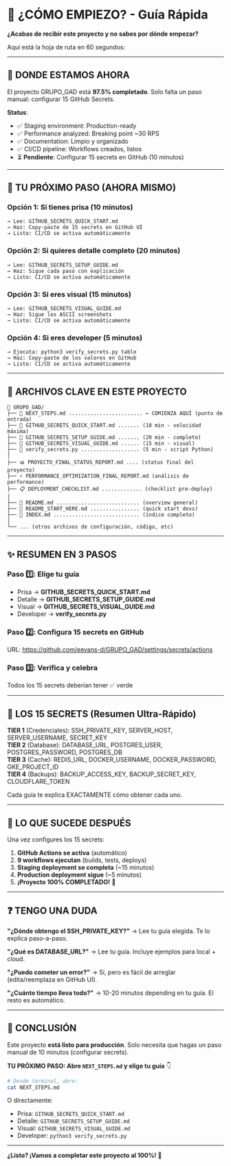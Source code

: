 # 🚀 ¿CÓMO EMPIEZO? - Guía Rápida

**¿Acabas de recibir este proyecto y no sabes por dónde empezar?**

Aquí está la hoja de ruta en 60 segundos:

---

## 📍 DONDE ESTAMOS AHORA

El proyecto GRUPO_GAD está **97.5% completado**. Solo falta un paso manual: configurar 15 GitHub Secrets.

**Status**: 
- ✅ Staging environment: Production-ready
- ✅ Performance analyzed: Breaking point ~30 RPS  
- ✅ Documentation: Limpio y organizado
- ✅ CI/CD pipeline: Workflows creados, listos
- ⏳ **Pendiente**: Configurar 15 secrets en GitHub (10 minutos)

---

## 🎯 TU PRÓXIMO PASO (AHORA MISMO)

### Opción 1: Si tienes prisa (10 minutos)
```
→ Lee: GITHUB_SECRETS_QUICK_START.md
→ Haz: Copy-paste de 15 secrets en GitHub UI
→ Listo: CI/CD se activa automáticamente
```

### Opción 2: Si quieres detalle completo (20 minutos)
```
→ Lee: GITHUB_SECRETS_SETUP_GUIDE.md
→ Haz: Sigue cada paso con explicación
→ Listo: CI/CD se activa automáticamente
```

### Opción 3: Si eres visual (15 minutos)
```
→ Lee: GITHUB_SECRETS_VISUAL_GUIDE.md
→ Haz: Sigue los ASCII screenshots
→ Listo: CI/CD se activa automáticamente
```

### Opción 4: Si eres developer (5 minutos)
```
→ Ejecuta: python3 verify_secrets.py table
→ Haz: Copy-paste de los valores en GitHub
→ Listo: CI/CD se activa automáticamente
```

---

## 📖 ARCHIVOS CLAVE EN ESTE PROYECTO

```
📁 GRUPO_GAD/
├── 🚀 NEXT_STEPS.md ........................ ← COMIENZA AQUÍ (punto de entrada)
├── 📖 GITHUB_SECRETS_QUICK_START.md ....... (10 min - velocidad máxima)
├── 📖 GITHUB_SECRETS_SETUP_GUIDE.md ....... (20 min - completo)
├── 📖 GITHUB_SECRETS_VISUAL_GUIDE.md ...... (15 min - visual)
├── 🐍 verify_secrets.py ................... (5 min - script Python)
│
├── 📊 PROYECTO_FINAL_STATUS_REPORT.md .... (status final del proyecto)
├── ⚡ PERFORMANCE_OPTIMIZATION_FINAL_REPORT.md (análisis de performance)
├── 📋 DEPLOYMENT_CHECKLIST.md ............. (checklist pre-deploy)
│
├── 📖 README.md ........................... (overview general)
├── 📖 README_START_HERE.md ................ (quick start devs)
├── 📖 INDEX.md ............................ (índice completo)
│
└── ... (otros archivos de configuración, código, etc)
```

---

## ✨ RESUMEN EN 3 PASOS

### Paso 1️⃣: Elige tu guía
- Prisa → **GITHUB_SECRETS_QUICK_START.md**
- Detalle → **GITHUB_SECRETS_SETUP_GUIDE.md**
- Visual → **GITHUB_SECRETS_VISUAL_GUIDE.md**
- Developer → **verify_secrets.py**

### Paso 2️⃣: Configura 15 secrets en GitHub
URL: https://github.com/eevans-d/GRUPO_GAD/settings/secrets/actions

### Paso 3️⃣: Verifica y celebra
Todos los 15 secrets deberían tener ✅ verde

---

## 🔐 LOS 15 SECRETS (Resumen Ultra-Rápido)

**TIER 1** (Credenciales): SSH_PRIVATE_KEY, SERVER_HOST, SERVER_USERNAME, SECRET_KEY  
**TIER 2** (Database): DATABASE_URL, POSTGRES_USER, POSTGRES_PASSWORD, POSTGRES_DB  
**TIER 3** (Cache): REDIS_URL, DOCKER_USERNAME, DOCKER_PASSWORD, GKE_PROJECT_ID  
**TIER 4** (Backups): BACKUP_ACCESS_KEY, BACKUP_SECRET_KEY, CLOUDFLARE_TOKEN  

Cada guía te explica EXACTAMENTE cómo obtener cada uno.

---

## 🎁 LO QUE SUCEDE DESPUÉS

Una vez configures los 15 secrets:

1. **GitHub Actions se activa** (automático)
2. **9 workflows ejecutan** (builds, tests, deploys)
3. **Staging deployment se completa** (~15 minutos)
4. **Production deployment sigue** (~5 minutos)
5. **¡Proyecto 100% COMPLETADO!** 🎉

---

## ❓ TENGO UNA DUDA

**"¿Dónde obtengo el SSH_PRIVATE_KEY?"**
→ Lee tu guía elegida. Te lo explica paso-a-paso.

**"¿Qué es DATABASE_URL?"**
→ Lee tu guía. Incluye ejemplos para local + cloud.

**"¿Puedo cometer un error?"**
→ Sí, pero es fácil de arreglar (edita/reemplaza en GitHub UI).

**"¿Cuánto tiempo lleva todo?"**
→ 10-20 minutos depending en tu guía. El resto es automático.

---

## 🏁 CONCLUSIÓN

Este proyecto **está listo para producción**. Solo necesita que hagas un paso manual de 10 minutos (configurar secrets).

**TU PRÓXIMO PASO: Abre `NEXT_STEPS.md` y elige tu guía** 👇

```bash
# Desde terminal, abre:
cat NEXT_STEPS.md
```

O directamente:
- Prisa: `GITHUB_SECRETS_QUICK_START.md`
- Detalle: `GITHUB_SECRETS_SETUP_GUIDE.md`
- Visual: `GITHUB_SECRETS_VISUAL_GUIDE.md`
- Developer: `python3 verify_secrets.py`

---

**¿Listo? ¡Vamos a completar este proyecto al 100%! 🚀**
